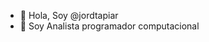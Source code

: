 - 👋 Hola, Soy @jordtapiar
- 👀 Soy Analista programador computacional


<!---
jordtapiar/jordtapiar is a ✨ special ✨ repository because its `README.md` (this file) appears on your GitHub profile.
You can click the Preview link to take a look at your changes.
--->
